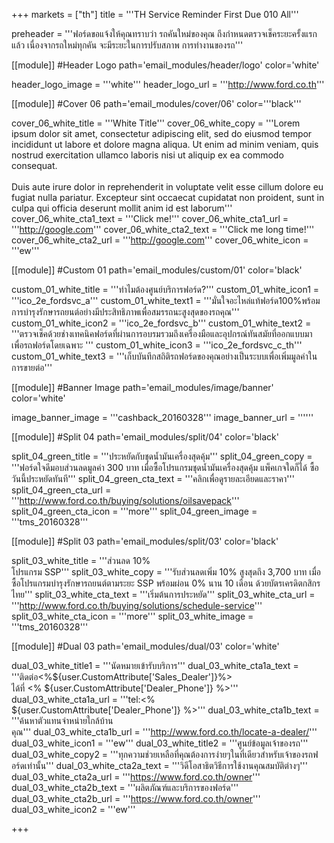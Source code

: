 +++
markets = ["th"]
title = '''TH Service Reminder First Due 010 All'''

preheader = '''ฟอร์ดขอแจ้งให้คุณทราบว่า รถคันใหม่ของคุณ ถึงกำหนดตรวจเช็คระยะครั้งแรกแล้ว เนื่องจากรถใหม่ทุกคัน จะมีระยะในการปรับสภาพ การทำงานของรถ'''

[[module]] #Header Logo
path='email_modules/header/logo'
color='white'

  header_logo_image = '''white'''
  header_logo_url = '''http://www.ford.co.th'''

[[module]] #Cover 06
path='email_modules/cover/06'
color='''black'''

  cover_06_white_title = '''White Title'''
  cover_06_white_copy = '''Lorem ipsum dolor sit amet, consectetur adipiscing elit, sed do eiusmod tempor incididunt ut labore et dolore magna aliqua. Ut enim ad minim veniam, quis nostrud exercitation ullamco laboris nisi ut aliquip ex ea commodo consequat.<br><br>Duis aute irure dolor in reprehenderit in voluptate velit esse cillum dolore eu fugiat nulla pariatur. Excepteur sint occaecat cupidatat non proident, sunt in culpa qui officia deserunt mollit anim id est laborum'''
  cover_06_white_cta1_text = '''Click me!'''
  cover_06_white_cta1_url = '''http://google.com'''
  cover_06_white_cta2_text = '''Click me long time!'''
  cover_06_white_cta2_url = '''http://google.com'''
  cover_06_white_icon = '''ew'''

[[module]] #Custom 01
path='email_modules/custom/01'
color='black'

  custom_01_white_title = '''ทำไมต้องศูนย์บริการฟอร์ด?'''
  custom_01_white_icon1 = '''ico_2e_fordsvc_a'''
  custom_01_white_text1 = '''มั่นใจอะไหล่แท้ฟอร์ด&#65279;100%&#65279;พร้อมการบำรุงรักษารถยนต์&#65279;อย่างมีประสิทธิภาพเพื่อ&#65279;สมรรถนะสูงสุดของรถคุณ'''
  custom_01_white_icon2 = '''ico_2e_fordsvc_b'''
  custom_01_white_text2 = '''ตรวจเช็คด้วยช่างเทคนิค&#65279;ฟอร์ดที่ผ่านการอบรม&#65279;รวมถึงเครื่องมือและอุปกรณ์&#65279;ทันสมัยที่ออกแบบมาเพื่อ&#65279;รถฟอร์ดโดยเฉพาะ '''
  custom_01_white_icon3 = '''ico_2e_fordsvc_c_th'''
  custom_01_white_text3 = '''เก็บบันทึกสถิติรถฟอร์ด&#65279;ของคุณอย่างเป็นระบบ&#65279;เพื่อเพิ่มมูลค่าในการขายต่อ'''

[[module]] #Banner Image
path='email_modules/image/banner'
color='white'

  image_banner_image = '''cashback_20160328'''
  image_banner_url = ''''''

[[module]] #Split 04
path='email_modules/split/04'
color='black'

  split_04_green_title = '''ประหยัดกับชุดน้ำมันเครื่องสุดคุ้ม'''
  split_04_green_copy = '''ฟอร์ดใจดีมอบส่วนลดมูลค่า 300 บาท เมื่อซื้อโปรแกรมชุดน้ำมันเครื่องสุดคุ้ม แพ็คเกจใดก็ได้ ซื้อวันนี้ประหยัดทันที'''
  split_04_green_cta_text = '''คลิกเพื่อดูรายละเอียดและราคา'''
  split_04_green_cta_url = '''http://www.ford.co.th/buying/solutions/oilsavepack'''
  split_04_green_cta_icon = '''more'''
  split_04_green_image = '''tms_20160328'''

[[module]] #Split 03
path='email_modules/split/03'
color='black'

  split_03_white_title = '''ส่วนลด 10%<br/>โปรแกรม SSP'''
  split_03_white_copy = '''รับส่วนลดเพิ่ม 10% สูงสุดถึง 3,700 บาท เมื่อซื้อโปรแกรมบำรุงรักษารถยนต์ตามระยะ SSP พร้อมผ่อน 0% นาน 10 เดือน ด้วยบัตรเครดิตกสิกรไทย'''
  split_03_white_cta_text = '''เริ่มต้นการประหยัด'''
  split_03_white_cta_url = '''http://www.ford.co.th/buying/solutions/schedule-service'''
  split_03_white_cta_icon = '''more'''
  split_03_white_image = '''tms_20160328'''

[[module]] #Dual 03
path='email_modules/dual/03'
color='white'

  dual_03_white_title1 = '''นัดหมายเข้ารับบริการ'''
  dual_03_white_cta1a_text = '''ติดต่อ<%${user.CustomAttribute['Sales_Dealer']}%><br/>ได้ที่ <% ${user.CustomAttribute['Dealer_Phone']} %>'''
  dual_03_white_cta1a_url = '''tel:<% ${user.CustomAttribute['Dealer_Phone']} %>'''
  dual_03_white_cta1b_text = '''ค้นหาตัวแทนจำหน่ายใกล้บ้าน<br/>คุณ'''
  dual_03_white_cta1b_url = '''http://www.ford.co.th/locate-a-dealer/'''
  dual_03_white_icon1 = '''ew'''
  dual_03_white_title2 = '''ศูนย์ข้อมูลเจ้าของรถ'''
  dual_03_white_copy2 = '''ทุกความช่วยเหลือที่คุณต้องการง่ายๆ&#65279;ในที่เดียว&#65279;สำหรับเจ้าของรถฟอร์ดเท่านั้น'''
  dual_03_white_cta2a_text = '''วิดีโอสาธิตวิธีการใช้งาน&#65279;คุณสมบัติต่างๆ'''
  dual_03_white_cta2a_url = '''https://www.ford.co.th/owner'''
  dual_03_white_cta2b_text = '''ผลิตภัณฑ์และบริการของฟอร์ด'''
  dual_03_white_cta2b_url = '''https://www.ford.co.th/owner'''
  dual_03_white_icon2 = '''ew'''

+++
